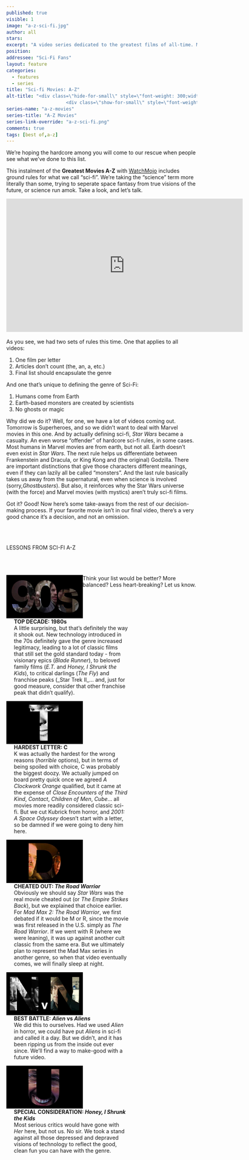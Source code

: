 ```yaml
---
published: true
visible: 1
image: "a-z-sci-fi.jpg"
author: all
stars: 
excerpt: "A video series dedicated to the greatest films of all-time. Made In partnership with our friends at WatchMojo."
position: 
addressee: "Sci-Fi Fans"
layout: feature
categories: 
  - features
  - series
title: "Sci-fi Movies: A-Z"
alt-title: "<div class=\"hide-for-small\" style=\"font-weight: 300;width: 16rem;margin: -10rem auto 0 auto;font-family: Helvetica Neue;color: #fff;font-size: 1.5rem;padding-left: 2rem;text-align: center;\">The greatest movies of all time</div>
	                  <div class=\"show-for-small\" style=\"font-weight: 300;width: 10rem;margin: 3.5rem auto 0 auto;font-family: Helvetica Neue;color: #fff;font-size: 1rem;padding-left: 1rem;text-align: center;\">The greatest movies of all time</div>"
series-name: "a-z-movies"
series-title: "A-Z Movies"
series-link-override: "a-z-sci-fi.png"
comments: true
tags: [best of,a-z]
---
```

We’re hoping the hardcore among you will come to our rescue when people see what we’ve done to this list.

This instalment of the **Greatest Movies A-Z** with [WatchMojo](https://www.youtube.com/channel/UCaWd5_7JhbQBe4dknZhsHJg) includes ground rules for what we call “sci-fi”. We’re taking the “science” term more literally than some, trying to seperate space fantasy from true visions of the future, or science run amok. Take a look, and let’s talk. 

<div class="video-container"><iframe width="624" height="351" src="https://www.youtube.com/embed/MoaFHccSygw?ecver=1" frameborder="0" allowfullscreen></iframe></div>

As you see, we had two sets of rules this time. One that applies to all videos:

1. One film per letter
1. Articles don’t count (the, an, a, etc.)
1. Final list should encapsulate the genre

And one that’s unique to defining the genre of Sci-Fi:

1. Humans come from Earth
1. Earth-based monsters are created by scientists
1. No ghosts or magic

Why did we do it? Well, for one, we have a lot of videos coming out. Tomorrow is Superheroes, and so we didn’t want to deal with Marvel movies in this one. And by actually defining sci-fi, <em>Star Wars</em> became a casualty. An even worse “offender” of hardcore sci-fi rules, in some cases. Most humans in Marvel movies are from earth, but not all. Earth doesn’t even exist in <em>Star Wars</em>. The next rule helps us differentiate between Frankenstein and Dracula, or King Kong and (the original) Godzilla. There are important distinctions that give those characters different meanings, even if they can lazily all be called “monsters”. And the last rule basically takes us away from the supernatural, even when science is involved (sorry,<em>Ghostbusters</em>). But also, it reinforces why the Star Wars universe (with the force) and Marvel movies (with mystics) aren’t truly sci-fi films.

Got it? Good! Now here’s some take-aways from the rest of our decision-making process. If your favorite movie isn’t in our final video, there’s a very good chance it’s a decision, and not an omission.

<p class="intro" style="margin-top:4rem">LESSONS FROM SCI-FI A-Z</p>

<div class="clearfix" style="margin-top:4rem;width:100%;">
	<div style="height:100%;float:left;width:40%;">
		<img style="vertical-align: top;display: inline-block;" src="/assets/img/features/inline/a-z-crime/top-decade.jpg"> 
	</div>
	<p style="margin-top:0;float:left;width:60%;padding-left: 20px;">
		<strong>TOP DECADE: 1980s</strong><br />
		A little surprising, but that’s definitely the way it shook out. New technology introduced in the 70s definitely gave the genre increased legitimacy, leading to a lot of classic films that still set the gold standard today - from visionary epics (<em>Blade Runner</em>), to beloved family films (<em>E.T.</em> and <em>Honey, I Shrunk the Kids</em>), to critical darlings (<em>The Fly</em>) and franchise peaks (_Star Trek II_… and, just for good measure, consider that other franchise peak that didn’t qualify).
	</p>
</div>

<div class="clearfix"  style="margin-top:4rem;width:100%;">
	<div style="height:100%;float:left;width:40%;">
		<img style="vertical-align: top;display: inline-block;" src="/assets/img/features/inline/a-z-crime/hardest-letter.jpg"> 
	</div>
	<p style="margin-top:0;float:left;width:60%;padding-left: 20px;">
		<strong>HARDEST LETTER: C</strong><br />
	      K was actually the hardest for the wrong reasons (<em>horrible</em> options), but in terms of being spoiled with choice, C was probably the biggest doozy. We actually jumped on board pretty quick once we agreed <em>A Clockwork Orange</em> qualified, but it came at the expense of <em>Close Encounters of the Third Kind</em>, <em>Contact</em>, <em>Children of Men</em>, <em>Cube</em>... all movies more readily considered classic sci-fi. But we cut Kubrick from horror, and <em>2001: A Space Odyssey</em> doesn’t start with a letter, so be damned if we were going to deny him here. 
	</p>
</div>

<div class="clearfix"  style="margin-top:4rem;width:100%;">
	<div style="height:100%;float:left;width:40%;">
		<img style="vertical-align: top;display: inline-block;" src="/assets/img/features/inline/a-z-crime/cheated-out.jpg"> 
	</div>
	<p style="margin-top:0;float:left;width:60%;padding-left: 20px;">
		<strong>CHEATED OUT: <em>The Road Warrior</em></strong><br />
	     Obviously we should say <em>Star Wars</em> was the real movie cheated out (or <em>The Empire Strikes Back</em>), but we explained that choice earlier. For <em>Mad Max 2:</em> <em>The Road Warrior</em>, we first debated if it would be M or R, since the movie was first released in the U.S. simply as <em>The Road Warrior</em>. If we went with R (where we were leaning), it was up against another cult classic from the same era. But we ultimately plan to represent the Mad Max series in another genre, so when that video eventually comes, we will finally sleep at night. 
	</p>
</div>

<div class="clearfix" style="margin-top:4rem;width:100%;">
	<div style="height:100%;float:left;width:40%;">
		<img style="vertical-align: top;display: inline-block;" src="/assets/img/features/inline/a-z-crime/best-battle.jpg"> 
	</div>
	<p style="margin-top:0;float:left;width:60%;padding-left: 20px;">
		<strong>BEST BATTLE: <em>Alien</em> vs <em>Aliens</em></strong><br />
		We did this to ourselves. Had we used <em>Alien</em> in horror, we could have put <em>Aliens</em> in sci-fi and called it a day. But we didn’t, and it has been ripping us from the inside out ever since. We’ll find a way to make-good with a future video. 
	</p>
</div>

<div class="clearfix"  style="margin:4rem 0;width:100%;">
	<div style="height:100%;float:left;width:40%;">
		<img style="vertical-align: top;display: inline-block;" src="/assets/img/features/inline/a-z-crime/special-consideration.jpg"> 
	</div>
	<p style="margin-top:0;float:left;width:60%;padding-left: 20px;">
		<strong>SPECIAL CONSIDERATION: <em>Honey, I Shrunk the Kids</em></strong><br />
	     Most serious critics would have gone with <em>Her</em> here, but not us. No sir. We took a stand against all those depressed and depraved visions of technology to reflect the good, clean fun you can have with the genre. 
	</p>
</div>

Think your list would be better? More balanced? Less heart-breaking? Let us know.
